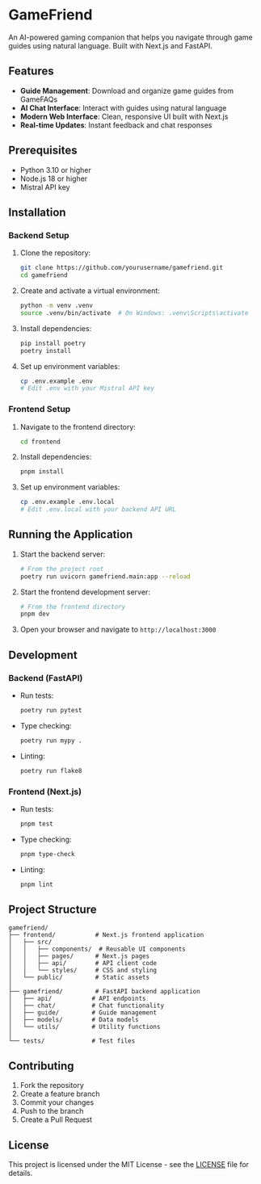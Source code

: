 # GameFriend

An AI-powered gaming companion that helps you navigate through game guides using natural language. Built with Next.js and FastAPI.

## Features

- **Guide Management**: Download and organize game guides from GameFAQs
- **AI Chat Interface**: Interact with guides using natural language
- **Modern Web Interface**: Clean, responsive UI built with Next.js
- **Real-time Updates**: Instant feedback and chat responses

## Prerequisites

- Python 3.10 or higher
- Node.js 18 or higher
- Mistral API key

## Installation

### Backend Setup

1. Clone the repository:
   ```bash
   git clone https://github.com/yourusername/gamefriend.git
   cd gamefriend
   ```

2. Create and activate a virtual environment:
   ```bash
   python -m venv .venv
   source .venv/bin/activate  # On Windows: .venv\Scripts\activate
   ```

3. Install dependencies:
   ```bash
   pip install poetry
   poetry install
   ```

4. Set up environment variables:
   ```bash
   cp .env.example .env
   # Edit .env with your Mistral API key
   ```

### Frontend Setup

1. Navigate to the frontend directory:
   ```bash
   cd frontend
   ```

2. Install dependencies:
   ```bash
   pnpm install
   ```

3. Set up environment variables:
   ```bash
   cp .env.example .env.local
   # Edit .env.local with your backend API URL
   ```

## Running the Application

1. Start the backend server:
   ```bash
   # From the project root
   poetry run uvicorn gamefriend.main:app --reload
   ```

2. Start the frontend development server:
   ```bash
   # From the frontend directory
   pnpm dev
   ```

3. Open your browser and navigate to `http://localhost:3000`

## Development

### Backend (FastAPI)

- Run tests:
  ```bash
  poetry run pytest
  ```

- Type checking:
  ```bash
  poetry run mypy .
  ```

- Linting:
  ```bash
  poetry run flake8
  ```

### Frontend (Next.js)

- Run tests:
  ```bash
  pnpm test
  ```

- Type checking:
  ```bash
  pnpm type-check
  ```

- Linting:
  ```bash
  pnpm lint
  ```

## Project Structure

```
gamefriend/
├── frontend/           # Next.js frontend application
│   ├── src/
│   │   ├── components/  # Reusable UI components
│   │   ├── pages/      # Next.js pages
│   │   ├── api/        # API client code
│   │   └── styles/     # CSS and styling
│   └── public/         # Static assets
│
├── gamefriend/         # FastAPI backend application
│   ├── api/           # API endpoints
│   ├── chat/          # Chat functionality
│   ├── guide/         # Guide management
│   ├── models/        # Data models
│   └── utils/         # Utility functions
│
└── tests/             # Test files
```

## Contributing

1. Fork the repository
2. Create a feature branch
3. Commit your changes
4. Push to the branch
5. Create a Pull Request

## License

This project is licensed under the MIT License - see the [LICENSE](LICENSE) file for details. 